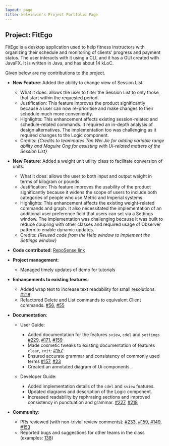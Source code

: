 ```yaml
---
layout: page
title: kelvinvin's Project Portfolio Page
---
```


## Project: FitEgo

FitEgo is a desktop application used to help fitness instructors with organizing their schedule and monitoring of clients' progress and payment status. 
The user interacts with it using a CLI, and it has a GUI created with JavaFX. It is written in Java, and has about 14 kLoC.

Given below are my contributions to the project.

* **New Feature**: Added the ability to change view of Session List.
  * What it does: allows the user to filter the Session List to only those that start within the requested period.
  * Justification: This feature improves the product significantly because a user can now re-prioritise and make changes to their schedule much more conveniently.
  * Highlights: This enhancement affects existing session-related and schedule-related commands. It required an in-depth analysis of design alternatives. The implementation too was challenging as it required changes to the Logic component.
  * Credits: *{Credits to teammates Tan Wei Jie for adding variable range ability and Maguire Ong for assisting with Ui-related matters of the Session List}*

* **New Feature**: Added a weight unit utility class to facilitate conversion of units.
  * What it does: allows the user to both input and output weight in terms of kilogram or pounds.
  * Justification: This feature improves the usability of the product significantly because it widens the scope of users to include both categories of people who use Metric and Imperial systems.
  * Highlights: This enhancement affects the existing weight-related commands and graph. 
    It also necessitated the implementation of an additional user preference field that users can set via a Settings window. 
    The implementation was challenging because it was built to reduce coupling with other classes and required usage of Observer pattern to enable dynamic updates.
  * Credits: *{Reused code from the Help window to implement the Settings window}*

* **Code contributed**: [RepoSense link](https://nus-cs2103-ay2021s1.github.io/tp-dashboard/#breakdown=true&search=kelvinvin&sort=groupTitle&sortWithin=title&since=2020-08-14&timeframe=commit&mergegroup=&groupSelect=groupByRepos&checkedFileTypes=docs~functional-code~test-code~other&tabOpen=true&tabType=authorship&tabAuthor=kelvinvin&tabRepo=AY2021S1-CS2103T-T13-3%2Ftp%5Bmaster%5D&authorshipIsMergeGroup=false&authorshipFileTypes=docs~functional-code~test-code)

* **Project management**:
  * Managed timely updates of demo for tutorials

* **Enhancements to existing features**:
  * Added wrap text to increase text readability for small resolutions. [\#218](https://github.com/AY2021S1-CS2103T-T13-3/tp/pull/218)
  * Refactored Delete and List commands to equivalent Client commands. [\#56](https://github.com/AY2021S1-CS2103T-T13-3/tp/pull/56), [\#55](https://github.com/AY2021S1-CS2103T-T13-3/tp/pull/55)
  
* **Documentation**:
  * User Guide:
    * Added documentation for the features `sview`, `cdel` and `settings` [\#229](https://github.com/AY2021S1-CS2103T-T13-3/tp/pull/229), [\#171](https://github.com/AY2021S1-CS2103T-T13-3/tp/pull/171), [\#159](https://github.com/AY2021S1-CS2103T-T13-3/tp/pull/159) 
    * Made cosmetic tweaks to existing documentation of features `clear`, `exit`: [\#157](https://github.com/AY2021S1-CS2103T-T13-3/tp/pull/157)
    * Ensured accurate grammar and consistency of commonly used terms [\#157](https://github.com/AY2021S1-CS2103T-T13-3/tp/pull/157), [\#23](https://github.com/AY2021S1-CS2103T-T13-3/tp/pull/23)
    * Created an annotated diagram of Ui components.

  * Developer Guide:
    * Added implementation details of the `cdel` and `sview` features.
    * Updated diagrams and description of the Logic component.
    * Increased readability by rephrasing sections and improved consistency in punctuation and grammar. [\#227](https://github.com/AY2021S1-CS2103T-T13-3/tp/pull/227), [\#218](https://github.com/AY2021S1-CS2103T-T13-3/tp/pull/218)

* **Community**:
  * PRs reviewed (with non-trivial review comments): [\#233](https://github.com/AY2021S1-CS2103T-T13-3/tp/pull/233), [\#159](https://github.com/AY2021S1-CS2103T-T13-3/tp/pull/159), [\#149](https://github.com/AY2021S1-CS2103T-T13-3/tp/pull/149), [\#153](https://github.com/AY2021S1-CS2103T-T13-3/tp/pull/153)
  * Reported bugs and suggestions for other teams in the class (examples: [138](https://github.com/AY2021S1-CS2103T-T13-3/tp/pull/138))
